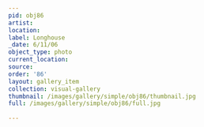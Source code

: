 ```yaml
---
pid: obj86
artist: 
location: 
label: Longhouse
_date: 6/11/06
object_type: photo
current_location: 
source: 
order: '86'
layout: gallery_item
collection: visual-gallery
thumbnail: /images/gallery/simple/obj86/thumbnail.jpg
full: /images/gallery/simple/obj86/full.jpg
 
---
```

